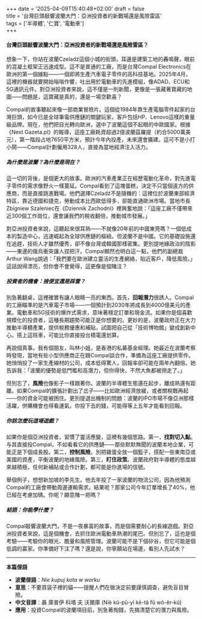 +++
date = '2025-04-09T15:40:48+02:00'
draft = false  
title = '台灣巨頭敲響波蘭大門：亞洲投資者的新戰場還是風險雷區'  
tags = ['半導體', '仁寶', '電動車']  
+++

#### 台灣巨頭敲響波蘭大門：亞洲投資者的新戰場還是風險雷區？

想象一下，你站在波蘭Czeladź這個小城的街頭，耳邊是建築工地的轟鳴聲，眼前的混凝土框架正迅速成型。這不是普通的工廠，而是台灣Compal Electronics在歐洲的第一個據點——一個即將生產汽車電子零件的高科技基地。2025年4月，這裡的機器就要開始嗡嗡作響，吐出用於電動車的先進模組，像ADAD、ECU和5G通訊元件。對亞洲投資者來說，這不僅是一則新聞，更像是一張藏著寶藏的地圖——問題是，這寶藏是真的，還是一場空歡喜？

Compal的故事聽起來像一部商業冒險片。這個從1984年靠生產電腦零件起家的台灣巨頭，如今已是全球筆電供應鏈的關鍵玩家，客戶包括HP、Lenovo這樣的重量級品牌。現在，他們把目光轉向歐洲，選中了波蘭這個不起眼的中歐國家。根據《Next Gazeta.pl》的報導，這座工廠耗資超過2億波蘭茲羅提（約合5000萬美元），第一階段占地7650平方米，預計今年內投產，未來還會擴建。這可不是小打小鬧——Compal計劃僱用328人，直接為當地經濟注入活力。

##### 為什麼是波蘭？為什麼是現在？

這一切的背後，是個更大的故事。歐洲的汽車產業正在經歷電動化革命，對先進電子零件的需求像野火一樣蔓延。Compal看到了這塊蛋糕，決定不只當個遠方的供應商，而是直接跳進戰場。他們選擇Czeladź不是隨機的：這裡位於波蘭東部經濟特區，靠近德國和捷克，勞動成本比西歐低得多，卻能直通歐洲市場。當地市長Zbigniew Szaleniec在《Dziennik Zachodni》裡興奮地說：「這座工廠不僅帶來近300個工作崗位，還會讓我們的稅收翻倍，推動城市發展。」

對亞洲投資者來說，這聽起來很耳熟——不就像20年前的中國東莞嗎？一個低成本的製造中心，迅速崛起為全球供應鏈的樞紐。但波蘭不是中國。它的基礎設施還在追趕，技術人才雖然優秀，卻不像台灣或韓國那樣密集。更別提地緣政治的陰影——東邊的俄烏衝突讓人捏把汗。Compal顯然也明白這一點，他們的副總裁Arthur Wang說過：「我們要在歐洲建立靈活的生產網絡，貼近客戶，降低風險。」這話說得漂亮，但你會不會覺得，這更像是個賭注？

##### 投資者的機會：撿便宜還是踩雷？

別急著翻桌，這裡確實有讓人眼睛一亮的東西。首先，**回報潛力**很誘人。Compal的工廠瞄準的是汽車電子市場——一個預計到2030年將成長到4000億美元的產業。電動車和5G技術的爆炸式需求，意味著穩定訂單和現金流。如果你是個喜歡規模化的投資者，這種長期趨勢可能正是你想要的。更妙的是，波蘭政府正在大力推動半導體產業，提供稅務優惠和補貼，試圖把自己從「技術博物館」變成創新中心。搭上這班車，可能比你直接投台積電還划算。

再說個真事。我有個朋友，叫林小姐，是香港的私募基金經理。她最近在波蘭考察時發現，當地有些小型供應商正在跟Compal談合作，準備為這座工廠提供零件。她悄悄投了一家生產線材的公司，成本低得驚人，回報率卻可能在兩年內翻倍。她告訴我：「波蘭的優勢是低門檻和高潛力，但你得快，不然大魚都被撈走了。」

但別忘了，**風險**也像影子一樣跟著你。波蘭的半導體生態還在起步，離成熟還有距離。如果Compal的擴張計劃出了岔子——比如歐洲經濟放緩，或者關稅戰再起——你的資金可能被困住。更別提退出機制的問題：波蘭的IPO市場不像亞洲那樣活躍，併購機會也得看運氣。你投下去的錢，可能得等上五年才能看到回報。

##### 你該怎麼玩這場遊戲？

如果你是個亞洲投資者，習慣了靈活應變，這裡有幾個思路。第一，**找對切入點**。与其直接投Compal，不如看看它的供應鏈——那些默默無聞的波蘭本地企業，可能正是下個成長股。第二，**控制風險**。別把雞蛋全放一個籃子，搭配一些東南亞或美國的資產，平衡波蘭的地緣風險。第三，**盯住政策**。波蘭政府對半導體的態度越來越積極，任何新補貼或合作計劃，都可能是你進場的信號。

舉個例子，想想新加坡的李先生。他去年投了一家波蘭的物流公司，因為他預測Compal的工廠會帶動周邊運輸需求。結果呢？那家公司今年訂單增長了40%，他已經在考慮加碼。你呢？願意賭一把嗎？

##### 結語：你能學什麼？

Compal敲響波蘭大門，不是一夜暴富的故事，而是個需要耐心的長線遊戲。對亞洲投資者來說，這是個機會，去抓住歐洲電動車熱潮的尾巴。但別忘了，這也是個考驗——考驗你的眼光、膽量和風險管理。波蘭可能不是下個矽谷，但它可能是個低調的贏家。你準備好下注了嗎？還是說，你寧願站在場邊，看別人先試水？


---

**本篇俚語**  
- **波蘭俚語**：*Nie kupuj kota w worku*  
- **意思**：不要買袋子裡的貓——提醒人們在做決定前要謹慎調查，避免盲目冒險。  
- **中文音譯**：聶 庫普伊 科塔 夫 沃爾庫 (Niè kǔ-pǔ-yī kē-tǎ fǔ wǒ-ěr-kǔ)  
- **應用**：投資Compal的波蘭項目前，別急著掏錢，先搞清楚它的潛力與風險。

